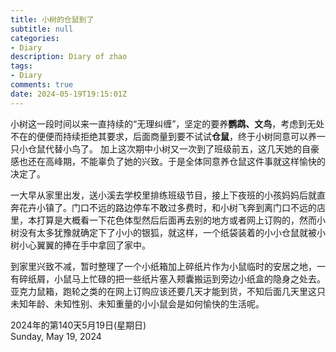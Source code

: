 ```yaml
---
title: 小树的仓鼠到了
subtitle: null
categories:
- Diary
description: Diary of zhao
tags:
- Diary
comments: true
date: 2024-05-19T19:15:01Z
---
```


   

小树这一段时间以来一直持续的“无理纠缠”，坚定的要养**鹦鹉、文鸟**，考虑到无处不在的便便而持续拒绝其要求，后面商量到要不试试**仓鼠**，终于小树同意可以养一只小仓鼠代替小鸟了。 加上这次期中小树又一次到了班级前五，这几天她的自豪感也还在高峰期，不能辜负了她的兴致。于是全体同意养仓鼠这件事就这样愉快的决定了。  
   
一大早从家里出发，送小溪去学校里排练班级节目，接上下夜班的小孩妈妈后就直奔花卉小镇了。门口不远的路边停车不敢过多费时，和小树飞奔到离门口不远的店里，本打算是大概看一下花色体型然后后面再去别的地方或者网上订购的，然而小树没有太多犹豫就确定下了小小的银狐，就这样，一个纸袋装着的小小仓鼠就被小树小心翼翼的捧在手中拿回了家中。  

到家里兴致不减，暂时整理了一个小纸箱加上碎纸片作为小鼠临时的安居之地，一有碎纸屑，小鼠马上忙碌的把一些纸片塞入颊囊搬运到旁边小纸盒的隐身之处去。亚克力鼠箱，跑轮之类的在网上订购应该还要几天才能到货，不知后面几天里这只未知年龄、未知性别、未知重量的小小鼠会是如何愉快的生活呢。


2024年的第140天5月19日(星期日)   
Sunday, May 19, 2024
